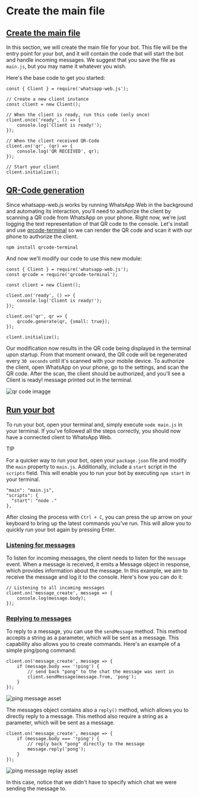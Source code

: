 # Create the main file
[Create the main file](#frontmatter-title)
------------------------------------------

In this section, we will create the main file for your bot. This file will be the entry point for your bot, and it will contain the code that will start the bot and handle incoming messages. We suggest that you save the file as `main.js`, but you may name it whatever you wish.

Here's the base code to get you started:

```
const { Client } = require('whatsapp-web.js');

// Create a new client instance
const client = new Client();

// When the client is ready, run this code (only once)
client.once('ready', () => {
    console.log('Client is ready!');
});

// When the client received QR-Code
client.on('qr', (qr) => {
    console.log('QR RECEIVED', qr);
});

// Start your client
client.initialize();

```


[QR-Code generation](#qr-code-generation)
-----------------------------------------

Since whatsapp-web.js works by running WhatsApp Web in the background and automating its interaction, you'll need to authorize the client by scanning a QR code from WhatsApp on your phone. Right now, we're just logging the text representation of that QR code to the console. Let's install and use [qrcode-terminal](https://www.npmjs.com/package/qrcode-terminal) so we can render the QR code and scan it with our phone to authorize the client.

```
npm install qrcode-terminal

```


And now we'll modify our code to use this new module:

```
const { Client } = require('whatsapp-web.js');
const qrcode = require('qrcode-terminal');

const client = new Client();

client.on('ready', () => {
    console.log('Client is ready!');
});

client.on('qr', qr => {
    qrcode.generate(qr, {small: true});
});

client.initialize();

```


Our modification now results in the QR code being displayed in the terminal upon startup. From that moment onward, the QR code will be regenerated every `30 seconds` until it's scanned with your mobile device. To authorize the client, open WhatsApp on your phone, go to the settings, and scan the QR code. After the scan, the client should be authorized, and you'll see a Client is ready! message printed out in the terminal.

![qr code imagge](https://wwebjs.dev/assets/qr-gen-CoEhzd1f.png)

[Run your bot](#run-your-bot)
-----------------------------

To run your bot, open your terminal and, simply execute `node main.js` in your terminal. If you've followed all the steps correctly, you should now have a connected client to WhatsApp Web.

TIP

For a quicker way to run your bot, open your `package.json` file and modify the `main` property to `main.js`. Additionally, include a `start` script in the `scripts` field. This will enable you to run your bot by executing `npm start` in your terminal.

```
"main": "main.js",
"scripts": {
  "start": "node ."
},

```


After closing the process with `Ctrl + C`, you can press the up arrow on your keyboard to bring up the latest commands you've run. This will allow you to quickly run your bot again by pressing Enter.

### [Listening for messages](#listening-for-messages)

To listen for incoming messages, the client needs to listen for the `message` event. When a message is received, it emits a Message object in response, which provides information about the message. In this example, we aim to receive the message and log it to the console. Here's how you can do it:

```
// Listening to all incoming messages
client.on('message_create', message => {
	console.log(message.body);
});

```


### [Replying to messages](#replying-to-messages)

To reply to a message, you can use the `sendMessage` method. This method accepts a string as a parameter, which will be sent as a message. This capability also allows you to create commands. Here's an example of a simple ping/pong command:

```
client.on('message_create', message => {
	if (message.body === '!ping') {
		// send back "pong" to the chat the message was sent in
		client.sendMessage(message.from, 'pong');
	}
});

```


![ping message asset](https://wwebjs.dev/assets/ping-B-aXKVQL.png)

The messages object contains also a `reply()` method, which allows you to directly reply to a message. This method also require a string as a parameter, which will be sent as a message.

```
client.on('message_create', message => {
	if (message.body === '!ping') {
		// reply back "pong" directly to the message
		message.reply('pong');
	}
});

```


![ping message replay asset](https://wwebjs.dev/assets/ping-reply-Cq2lwSpc.png)

In this case, notice that we didn't have to specify which chat we were sending the message to.
